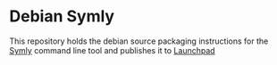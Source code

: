 # Debian Symly

This repository holds the debian source packaging instructions for the [Symly](https://github.com/loicrouchon/symly/) command line tool and publishes it to [Launchpad](https://launchpad.net/~loicrouchon/+archive/ubuntu/symly/+packages)
